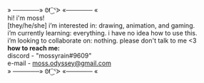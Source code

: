 » ──────» ᘛ⁐̤ᕐᐶ «────── « <br>
hi! i'm moss! <br>
[they/he/she]
i’m interested in: drawing, animation, and gaming. <br>
i’m currently learning: everything. i have no idea how to use this. <br>
i’m looking to collaborate on: nothing. please don't talk to me <3 <br>
<b> how to reach me: </b> <br> 
discord - "mossyrain#9609" <br>
e-mail - moss.odyssey@gmail.com <br>
» ──────» ᘛ⁐̤ᕐᐶ «────── «


<!---
mossyrain9609/mossyrain9609 is a ✨ special ✨ repository because its `README.md` (this file) appears on your GitHub profile.
You can click the Preview link to take a look at your changes.
--->
